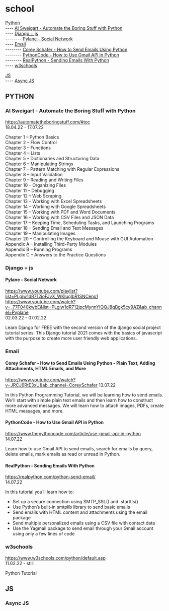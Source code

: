 # school
[Python](https://github.com/pogorek/school/edit/main/README.md#python)  
---- [Al Sweigart - Automate the Boring Stuff with Python](https://github.com/pogorek/school/edit/main/README.md#al-sweigart---automate-the-boring-stuff-with-python)  
---- [Django + js](https://github.com/pogorek/school/edit/main/README.md#django--js)  
-------- [Pylane - Social Network](https://github.com/pogorek/school/edit/main/README.md#pylane---social-network)  
---- [Email](https://github.com/pogorek/school/edit/main/README.md#email)  
-------- [Corey Schafer - How to Send Emails Using Python](https://github.com/pogorek/school/edit/main/README.md#corey-schafer---how-to-send-emails-using-python---plain-text-adding-attachments-html-emails-and-more)  
-------- [PythonCode - How to Use Gmail API in Python](https://github.com/pogorek/school/edit/main/README.md#pythoncode---how-to-use-gmail-api-in-python)  
-------- [RealPython - Sending Emails With Python](https://github.com/pogorek/school/edit/main/README.md#realpython---sending-emails-with-python)  
---- [w3schools](https://github.com/pogorek/school/edit/main/README.md#w3schools)

[JS](https://github.com/pogorek/school/edit/main/README.md#js)  
---- [Async JS](https://github.com/pogorek/school/edit/main/README.md#async-js)


## PYTHON
### Al Sweigart - Automate the Boring Stuff with Python  
https://automatetheboringstuff.com/#toc  
18.04.22 - 17.07.22

Chapter 1 – Python Basics  
Chapter 2 – Flow Control  
Chapter 3 – Functions  
Chapter 4 – Lists  
Chapter 5 – Dictionaries and Structuring Data  
Chapter 6 – Manipulating Strings  
Chapter 7 – Pattern Matching with Regular Expressions  
Chapter 8 – Input Validation  
Chapter 9 – Reading and Writing Files  
Chapter 10 – Organizing Files  
Chapter 11 – Debugging  
Chapter 12 – Web Scraping  
Chapter 13 – Working with Excel Spreadsheets  
Chapter 14 – Working with Google Spreadsheets  
Chapter 15 – Working with PDF and Word Documents  
Chapter 16 – Working with CSV Files and JSON Data  
Chapter 17 – Keeping Time, Scheduling Tasks, and Launching Programs  
Chapter 18 – Sending Email and Text Messages  
Chapter 19 – Manipulating Images  
Chapter 20 – Controlling the Keyboard and Mouse with GUI Automation  
Appendix A – Installing Third-Party Modules  
Appendix B – Running Programs  
Appendix C – Answers to the Practice Questions  

### Django + js
#### Pylane - Social Network
https://www.youtube.com/playlist?list=PLgjw1dR712joFJvX_WKIuglbR1SNCeno1
https://www.youtube.com/watch?v=_77F040kwbE&list=PLgjw1dR712jpcMynnYIQQJ8qBgk5cy9AZ&ab_channel=Pyplane  
02.03.22 - 07.02.22  

Learn Django for FREE with the second version of the django social project tutorial series. This Django tutorial 2021 comes with the basics of javascript with the purpose to create more user friendly web applications.

### Email
#### Corey Schafer - How to Send Emails Using Python - Plain Text, Adding Attachments, HTML Emails, and More  
https://www.youtube.com/watch?v=JRCJ6RtE3xU&ab_channel=CoreySchafer
13.07.22

In this Python Programming Tutorial, we will be learning how to send emails. We'll start with simple plain text emails and then learn how to construct more advanced messages. We will learn how to attach images, PDFs, create HTML messages, and more. 

#### PythonCode - How to Use Gmail API in Python  
https://www.thepythoncode.com/article/use-gmail-api-in-python  
14.07.22  

Learn how to use Gmail API to send emails, search for emails by query, delete emails, mark emails as read or unread in Python.

#### RealPython - Sending Emails With Python
https://realpython.com/python-send-email/  
14.07.22  

In this tutorial you’ll learn how to:
- Set up a secure connection using SMTP_SSL() and .starttls()
- Use Python’s built-in smtplib library to send basic emails
- Send emails with HTML content and attachments using the email package
- Send multiple personalized emails using a CSV file with contact data
- Use the Yagmail package to send email through your Gmail account using only a few lines of code


### w3schools  
https://www.w3schools.com/python/default.asp  
11.02.22 - still

Python Tutorial

## JS
### Async JS


